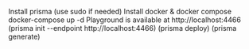 Install prisma
(use sudo if needed)
Install docker & docker compose
docker-compose up -d
Playground is available at http://localhost:4466
(prisma init --endpoint http://localhost:4466)
(prisma deploy)
(prisma generate)
